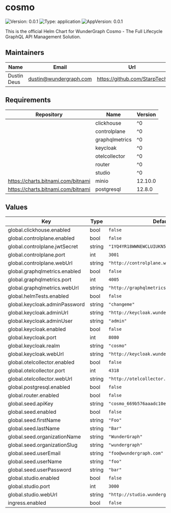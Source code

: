 # cosmo

![Version: 0.0.1](https://img.shields.io/badge/Version-0.0.1-informational?style=flat-square) ![Type: application](https://img.shields.io/badge/Type-application-informational?style=flat-square) ![AppVersion: 0.0.1](https://img.shields.io/badge/AppVersion-0.0.1-informational?style=flat-square)

This is the official Helm Chart for WunderGraph Cosmo - The Full Lifecycle GraphQL API Management Solution.

## Maintainers

| Name | Email | Url |
| ---- | ------ | --- |
| Dustin Deus | <dustin@wundergraph.com> | <https://github.com/StarpTech> |

## Requirements

| Repository | Name | Version |
|------------|------|---------|
|  | clickhouse | ^0 |
|  | controlplane | ^0 |
|  | graphqlmetrics | ^0 |
|  | keycloak | ^0 |
|  | otelcollector | ^0 |
|  | router | ^0 |
|  | studio | ^0 |
| https://charts.bitnami.com/bitnami | minio | 12.10.0 |
| https://charts.bitnami.com/bitnami | postgresql | 12.8.0 |

## Values

| Key | Type | Default | Description |
|-----|------|---------|-------------|
| global.clickhouse.enabled | bool | `false` |  |
| global.controlplane.enabled | bool | `false` |  |
| global.controlplane.jwtSecret | string | `"1YQ4YR18WWNEWCLUIUKN5WVQ31HWDHEM"` |  |
| global.controlplane.port | int | `3001` |  |
| global.controlplane.webUrl | string | `"http://controlplane.wundergraph.local"` |  |
| global.graphqlmetrics.enabled | bool | `false` |  |
| global.graphqlmetrics.port | int | `4005` |  |
| global.graphqlmetrics.webUrl | string | `"http://graphqlmetrics.wundergraph.local"` |  |
| global.helmTests.enabled | bool | `false` |  |
| global.keycloak.adminPassword | string | `"changeme"` |  |
| global.keycloak.adminUrl | string | `"http://keycloak.wundergraph.local"` |  |
| global.keycloak.adminUser | string | `"admin"` |  |
| global.keycloak.enabled | bool | `false` |  |
| global.keycloak.port | int | `8080` |  |
| global.keycloak.realm | string | `"cosmo"` |  |
| global.keycloak.webUrl | string | `"http://keycloak.wundergraph.local"` |  |
| global.otelcollector.enabled | bool | `false` |  |
| global.otelcollector.port | int | `4318` |  |
| global.otelcollector.webUrl | string | `"http://otelcollector.wundergraph.local"` |  |
| global.postgresql.enabled | bool | `false` |  |
| global.router.enabled | bool | `false` |  |
| global.seed.apiKey | string | `"cosmo_669b576aaadc10ee1ae81d9193425705"` |  |
| global.seed.enabled | bool | `false` |  |
| global.seed.firstName | string | `"Foo"` |  |
| global.seed.lastName | string | `"Bar"` |  |
| global.seed.organizationName | string | `"WunderGraph"` |  |
| global.seed.organizationSlug | string | `"wundergraph"` |  |
| global.seed.userEmail | string | `"foo@wundergraph.com"` |  |
| global.seed.userName | string | `"foo"` |  |
| global.seed.userPassword | string | `"bar"` |  |
| global.studio.enabled | bool | `false` |  |
| global.studio.port | int | `3000` |  |
| global.studio.webUrl | string | `"http://studio.wundergraph.local"` |  |
| ingress.enabled | bool | `false` |  |

